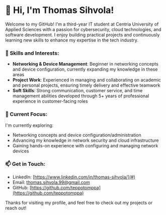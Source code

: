# 👋 Hi, I'm Thomas Sihvola!

Welcome to my GitHub! I'm a third-year IT student at Centria University of Applied Sciences with a passion for cybersecurity, cloud technologies, and software development. I enjoy building practical projects and continuously learning new skills to enhance my expertise in the tech industry.

### 🔧 Skills and Interests:
- **Networking & Device Management**: Beginner in networking concepts and device configuration, currently expanding my knowledge in these areas
- **Project Work**: Experienced in managing and collaborating on academic and personal projects, ensuring timely delivery and effective teamwork
- **Soft Skills**: Strong communication, customer service, and time management abilities developed through 5+ years of professional experience in customer-facing roles

### 🌱 Current Focus:
I'm currently exploring:
- Networking concepts and device configuration/administration
- Advancing my knowledge in network security and cloud infrastructure
- Gaining hands-on experience with configuring and managing network devices

### 📫 Get in Touch:
- LinkedIn: [https://www.linkedin.com/in/thomas-sihvola/](#)
- Email: [thomas.sihvola.99@gmail.com](mailto:thomas.sihvola.99@gmail.com)
- GitHub: [https://github.com/teppotomppa](https://github.com/teppotomppa)

Thanks for visiting my profile, and feel free to check out my projects or reach out!
